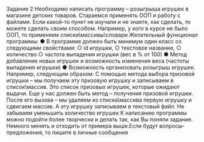 Задание 2
Необходимо написать программу – розыгрыша игрушек в магазине
детских товаров.
Стараемся применять ООП и работу с файлами.
Если какой-то пункт не изучали и не знаете, как сделать, то можете
сделать своим способом. Например, у кого в курсе не было ООП, то
применяем списки\массивы\словари
Желательный функционал программы:
● В программе должен быть минимум один класс со
следующими свойствами:
○ id игрушки,
○ текстовое название,
○ количество
○ частота выпадения игрушки (вес в % от 100)
● Метод добавление новых игрушек и возможность изменения
веса (частоты выпадения игрушки)
● Возможность организовать розыгрыш игрушек.
Например, следующим образом:
С помощью метода выбора призовой игрушки – мы получаем
эту призовую игрушку и записываем в список\массив.
Это список призовых игрушек, которые ожидают выдачи.
Еще у нас должен быть метод – получения призовой игрушки.
После его вызова – мы удаляем из списка\массива первую
игрушку и сдвигаем массив. А эту игрушку записываем в
текстовый файл.
Не забываем уменьшить количество игрушек
К написанию программы можно подойти более творчески и
делать так, как Вы поняли задание. Немного менять и отходить
от примера выше.Если будут вопросы-предложения, то пишите в личные
сообщения